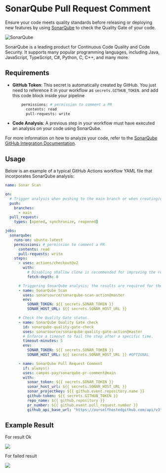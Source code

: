 # SonarQube Pull Request Comment

Ensure your code meets quality standards before releasing or deploying new features by using [SonarQube](https://www.sonarqube.org/) to check the Quality Gate of your code.

![SonarQube](./images/SonarQube.png)

SonarQube is a leading product for Continuous Code Quality and Code Security. It supports many popular programming languages, including Java, JavaScript, TypeScript, C#, Python, C, C++, and many more.

## Requirements

- **GitHub Token**: This secret is automatically created by GitHub. You just need to reference it in your workflow as `secrets.GITHUB_TOKEN`.
  and add this code block inside your pipeline 
  ```bash
      permissions: # permission to comment a PR
        contents: read
        pull-requests: write
  ```

- **Code Analysis**: A previous step in your workflow must have executed an analysis on your code using SonarQube.

For more information on how to analyze your code, refer to the [SonarQube GitHub Integration Documentation](https://docs.sonarqube.org/latest/analysis/github-integration/).

## Usage

Below is an example of a typical GitHub Actions workflow YAML file that incorporates SonarQube analysis:

```yaml
name: Sonar Scan

on:
  # Trigger analysis when pushing to the main branch or when creating/updating pull requests.
  push:
    branches:
      - main
  pull_request:
    types: [opened, synchronize, reopened]

jobs:
  sonarqube:
    runs-on: ubuntu-latest
    permissions: # permission to comment a PR
      contents: read
      pull-requests: write
    steps:
      - uses: actions/checkout@v2
        with:
          # Disabling shallow clone is recommended for improving the relevancy of reporting.
          fetch-depth: 0

      # Triggering SonarQube analysis; the results are required for the Quality Gate check.
      - name: SonarQube Scan
        uses: sonarsource/sonarqube-scan-action@master
        env:
          SONAR_TOKEN: ${{ secrets.SONAR_TOKEN }}
          SONAR_HOST_URL: ${{ secrets.SONAR_HOST_URL }}

      # Check the Quality Gate status.
      - name: SonarQube Quality Gate check
        id: sonarqube-quality-gate-check
        uses: sonarsource/sonarqube-quality-gate-action@master
        # Enforce a timeout to fail the step after a specific time.
        timeout-minutes: 5
        env:
          SONAR_TOKEN: ${{ secrets.SONAR_TOKEN }}
          SONAR_HOST_URL: ${{ secrets.SONAR_HOST_URL }} #OPTIONAL

      - name: SonarQube Pull Request Comment
        if: always()
        uses: campos-pay/sonarqube-pr-comment@main
        with:
          sonar_token: ${{ secrets.SONAR_TOKEN }}
          sonar_host_url: ${{ secrets.SONAR_HOST_URL }}
          sonar_projectkey: ${{ github.event.repository.name }}
          github-token: ${{ secrets.GITHUB_TOKEN }}
          repo_name: ${{ github.repository }}
          pr_number: ${{ github.event.pull_request.number }}
          github_api_base_url: "https://ourselfhostedgithub.com/api/v3" # OPTIONAL but useful if you are using github.com
```
## Example Result
For result Ok 

<img src="./images/result-ok.png">

For failed result

<img src="./images/result-fail.png">
